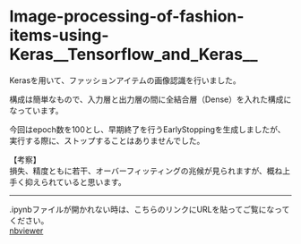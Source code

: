 # Image-processing-of-fashion-items-using-Keras__Tensorflow_and_Keras__

Kerasを用いて、ファッションアイテムの画像認識を行いました。

構成は簡単なもので、入力層と出力層の間に全結合層（Dense）を入れた構成になっています。  

今回はepoch数を100とし、早期終了を行うEarlyStoppingを生成しましたが、実行する際に、ストップすることはありませんでした。  

【考察】  
損失、精度ともに若干、オーバーフィッティングの兆候が見られますが、概ね上手く抑えられていると思います。  

***
.ipynbファイルが開かれない時は、こちらのリンクにURLを貼ってご覧になってください。  
[nbviewer](https://nbviewer.jupyter.org/)
